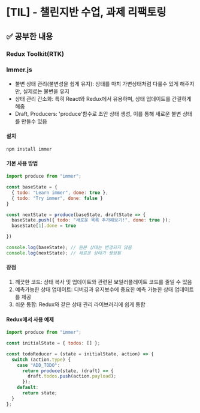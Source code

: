# [TIL] - 챌린지반 수업, 과제 리팩토링

## ✅ 공부한 내용

### Redux Toolkit(RTK)

### Immer.js

- 불변 상태 관리(불변성을 쉽게 유지): 상태를 마치 가변상태처럼 다룰수 있게 해주지만, 실제로는 불변을 유지
- 상태 관리 간소화: 특히 React와 Redux에서 유용하며, 상태 업데이트를 간결하게 해줌
- Draft, Producers: 'produce'함수로 초안 상태 생성, 이를 통해 새로운 불변 상태를 만들수 있음

#### 설치

`npm install immer`

#### 기본 사용 방법

```jsx
import produce from "immer";

const baseState = {
  { todo: "Learn immer", done: true },
  { todo: "Try immer", done: false }
}

const nextState = produce(baseState, draftState => {
  baseState.push({ todo: "새로운 목록 추가해보기!", done: true });
  baseState[1].done = true

})

console.log(baseState); // 원본 상태는 변경되지 않음
console.log(nextState); // 새로운 상태가 생성됨
```

#### 장점

1. 깨끗한 코드: 상태 복사 및 업데이트와 관련된 보일러플레이트 코드를 줄일 수 있음
2. 예측가능한 상태 업데이트: 디버깅과 유지보수에 중요한 예측 가능한 상태 업데이트를 제공
3. 쉬운 통합: Redux와 같은 상태 관리 라이브러리에 쉽게 통합

#### Redux에서 사용 예제

```jsx
import produce from "immer";

const initialState = { todos: [] };

const todoReducer = (state = initialState, action) => {
  switch (action.type) {
    case "ADD_TODO":
      return produce(state, (draft) => {
        draft.todos.push(action.payload);
      });
    default:
      return state;
  }
};
```
